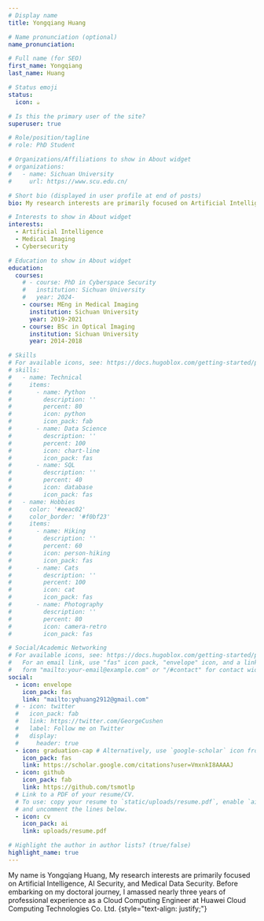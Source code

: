 ```yaml
---
# Display name
title: Yongqiang Huang

# Name pronunciation (optional)
name_pronunciation:

# Full name (for SEO)
first_name: Yongqiang
last_name: Huang

# Status emoji
status:
  icon: ☕️

# Is this the primary user of the site?
superuser: true

# Role/position/tagline
# role: PhD Student

# Organizations/Affiliations to show in About widget
# organizations:
#   - name: Sichuan University
#     url: https://www.scu.edu.cn/

# Short bio (displayed in user profile at end of posts)
bio: My research interests are primarily focused on Artificial Intelligence, AI Security, and Medical Data Security.

# Interests to show in About widget
interests:
  - Artificial Intelligence
  - Medical Imaging
  - Cybersecurity

# Education to show in About widget
education:
  courses:
    # - course: PhD in Cyberspace Security
    #   institution: Sichuan University
    #   year: 2024-
    - course: MEng in Medical Imaging
      institution: Sichuan University
      year: 2019-2021
    - course: BSc in Optical Imaging
      institution: Sichuan University
      year: 2014-2018

# Skills
# For available icons, see: https://docs.hugoblox.com/getting-started/page-builder/#icons
# skills:
#   - name: Technical
#     items:
#       - name: Python
#         description: ''
#         percent: 80
#         icon: python
#         icon_pack: fab
#       - name: Data Science
#         description: ''
#         percent: 100
#         icon: chart-line
#         icon_pack: fas
#       - name: SQL
#         description: ''
#         percent: 40
#         icon: database
#         icon_pack: fas
#   - name: Hobbies
#     color: '#eeac02'
#     color_border: '#f0bf23'
#     items:
#       - name: Hiking
#         description: ''
#         percent: 60
#         icon: person-hiking
#         icon_pack: fas
#       - name: Cats
#         description: ''
#         percent: 100
#         icon: cat
#         icon_pack: fas
#       - name: Photography
#         description: ''
#         percent: 80
#         icon: camera-retro
#         icon_pack: fas

# Social/Academic Networking
# For available icons, see: https://docs.hugoblox.com/getting-started/page-builder/#icons
#   For an email link, use "fas" icon pack, "envelope" icon, and a link in the
#   form "mailto:your-email@example.com" or "/#contact" for contact widget.
social:
  - icon: envelope
    icon_pack: fas
    link: "mailto:yqhuang2912@gmail.com"
  # - icon: twitter
  #   icon_pack: fab
  #   link: https://twitter.com/GeorgeCushen
  #   label: Follow me on Twitter
  #   display:
  #     header: true
  - icon: graduation-cap # Alternatively, use `google-scholar` icon from `ai` icon pack
    icon_pack: fas
    link: https://scholar.google.com/citations?user=VmxnkI8AAAAJ
  - icon: github
    icon_pack: fab
    link: https://github.com/tsmotlp
  # Link to a PDF of your resume/CV.
  # To use: copy your resume to `static/uploads/resume.pdf`, enable `ai` icons in `params.yaml`,
  # and uncomment the lines below.
  - icon: cv
    icon_pack: ai
    link: uploads/resume.pdf

# Highlight the author in author lists? (true/false)
highlight_name: true
---
```


My name is Yongqiang Huang, My research interests are primarily focused on Artificial Intelligence, AI Security, and Medical Data Security. Before embarking on my doctoral journey, I amassed nearly three years of professional experience as a Cloud Computing Engineer at Huawei Cloud Computing Technologies Co. Ltd. 
{style="text-align: justify;"}

<!-- and I am currently a gap year doctoral student. In 2024, I am set to pursue a Ph.D. in cyberspace security at the [School of Cyber Science and Engineering](https://ccs.scu.edu.cn/), Sichuan University, advised by Prof. [Yi Zhang](http://deepimaging.group/).  -->